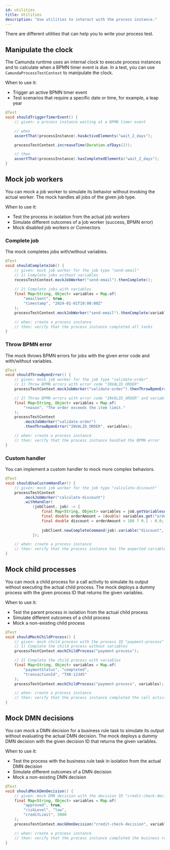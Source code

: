 ```yaml
---
id: utilities
title: Utilities
description: "Use utilities to interact with the process instance."
---
```


There are different utilities that can help you to write your process test.

## Manipulate the clock

The Camunda runtime uses an internal clock to execute process instances and to calculate when a BPMN timer event is due. In a test, you can use `CamundaProcessTestContext` to manipulate the clock.

When to use it:

- Trigger an active BPMN timer event
- Test scenarios that require a specific date or time, for example, a leap year

```java
@Test
void shouldTriggerTimerEvent() {
    // given: a process instance waiting at a BPMN timer event

    // when
    assertThat(processInstance).hasActiveElements("wait_2_days");

    processTestContext.increaseTime(Duration.ofDays(2));

    // then
    assertThat(processInstance).hasCompletedElements("wait_2_days");
}
```

## Mock job workers

You can mock a job worker to simulate its behavior without invoking the actual worker. The mock handles all jobs of the given job type. 

When to use it:

- Test the process in isolation from the actual job workers
- Simulate different outcomes of a job worker (success, BPMN error)
- Mock disabled job workers or Connectors

### Complete job

The mock completes jobs with/without variables. 

```java
@Test
void shouldCompleteJob() {
    // given: mock job worker for the job type "send-email"    
    // 1) Complete jobs without variables
    rocessTestContext.mockJobWorker("send-email").thenComplete();
    
    // 2) Complete jobs with variables
    final Map<String, Object> variables = Map.of(
        "emailSent", true,
        "timestamp", "2024-01-01T10:00:00Z"
    );
    processTestContext.mockJobWorker("send-email").thenComplete(variables);    

    // when: create a process instance
    // then: verify that the process instance completed all tasks
}
```

### Throw BPMN error

The mock throws BPMN errors for jobs with the given error code and with/without variables.

```java
@Test
void shouldThrowBpmnError() {
    // given: mock job worker for the job type "validate-order"    
    // 1) Throw BPMN errors with error code "INVALID_ORDER"
    processTestContext.mockJobWorker("validate-order").thenThrowBpmnError("INVALID_ORDER");

    // 2) Throw BPMN errors with error code "INVALID_ORDER" and variables
    final Map<String, Object> variables = Map.of(
        "reason", "The order exceeds the item limit."
    );
    processTestContext
        .mockJobWorker("validate-order")
        .thenThrowBpmnError("INVALID_ORDER", variables);

    // when: create a process instance
    // then: verify that the process instance handled the BPMN error
}
```

### Custom handler

You can implement a custom handler to mock more complex behaviors.

```java
@Test
void shouldUseCustomHandler() {
    // given: mock job worker for the job type "calculate-discount"
    processTestContext
        .mockJobWorker("calculate-discount")
        .withHandler(
            (jobClient, job) -> {
                final Map<String, Object> variables = job.getVariablesAsMap();
                final double orderAmount = (double) variables.get("orderAmount");
                final double discount = orderAmount > 100 ? 0.1 : 0.0;
    
                jobClient.newCompleteCommand(job).variable("discount", discount).send().join();
            });

    // when: create a process instance
    // then: verify that the process instance has the expected variables
}
```

## Mock child processes

You can mock a child process for a call activity to simulate its output without executing the actual child process. 
The mock deploys a dummy process with the given process ID that returns the given variables.

When to use it:

- Test the parent process in isolation from the actual child process
- Simulate different outcomes of a child process
- Mock a non-existing child process

```java
@Test
void shouldMockChildProcess() {
    // given: mock child process with the process ID "payment-process"
    // 1) Complete the child process without variables
    processTestContext.mockChildProcess("payment-process");

    // 2) Complete the child process with variables
    final Map<String, Object> variables = Map.of(
        "paymentStatus", "completed",
        "transactionId", "TXN-12345"
    );
    processTestContext.mockChildProcess("payment-process", variables);

    // when: create a process instance
    // then: verify that the process instance completed the call activity
}
```

## Mock DMN decisions

You can mock a DMN decision for a business rule task to simulate its output without evaluating the actual DMN decision. 
The mock deploys a dummy DMN decision with the given decision ID that returns the given variables.

When to use it:

- Test the process with the business rule task in isolation from the actual DMN decision
- Simulate different outcomes of a DMN decision
- Mock a non-existing DMN decision


```java
@Test
void shouldMockDmnDecision() {
    // given: mock DMN decision with the decision ID "credit-check-decision"
    final Map<String, Object> variables = Map.of(
        "approved", true,
        "riskLevel", "low",
        "creditLimit", 5000
    );
    processTestContext.mockDmnDecision("credit-check-decision", variables);

    // when: create a process instance
    // then: verify that the process instance completed the business rule task
}
```

